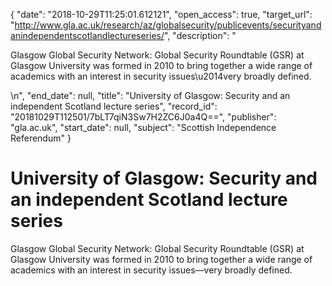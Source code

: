 {
  "date": "2018-10-29T11:25:01.612121", 
  "open_access": true, 
  "target_url": "http://www.gla.ac.uk/research/az/globalsecurity/publicevents/securityandanindependentscotlandlectureseries/", 
  "description": "<p>Glasgow Global Security Network: Global Security Roundtable (GSR) at Glasgow University was formed in 2010 to bring together a wide range of academics with an interest in security issues\u2014very broadly defined.</p>\n", 
  "end_date": null, 
  "title": "University of Glasgow: Security and an independent Scotland lecture series", 
  "record_id": "20181029T112501/7bLT7qiN3Sw7H2ZC6J0a4Q==", 
  "publisher": "gla.ac.uk", 
  "start_date": null, 
  "subject": "Scottish Independence Referendum"
}

# University of Glasgow: Security and an independent Scotland lecture series

<p>Glasgow Global Security Network: Global Security Roundtable (GSR) at Glasgow University was formed in 2010 to bring together a wide range of academics with an interest in security issues—very broadly defined.</p>
